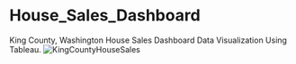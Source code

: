 # House_Sales_Dashboard 
King County, Washington House Sales Dashboard Data Visualization Using Tableau.
![KingCountyHouseSales](https://github.com/fayoeboda02/House_Sales-Tableau/assets/143308651/c84370eb-1b09-4e6b-9549-e57e003383ff)
